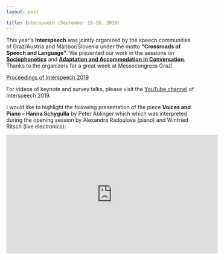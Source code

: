 ```yaml
---
layout: post

title: Interspeech (September 15-19, 2019)
---
```

This year's <strong>Interspeech</strong> was jointly organized by the speech communities of Graz/Austria and Maribor/Slovenia under the motto <strong><q>Crossroads of Speech and Language</q></strong>. 
We presented our work in the sessions on <a href="https://www.isca-speech.org/archive/Interspeech_2019/pdfs/2445.pdf" target="_blank" rel="noopener"><strong>Sociophonetics</strong></a> and <a href="https://www.isca-speech.org/archive/Interspeech_2019/pdfs/1825.pdf" target="_blank" rel="noopener"><strong>Adaptation and Accommodation in Conversation</strong></a>.
Thanks to the organizers for a great week at Messecongress Graz!

<a href="https://www.isca-speech.org/archive/Interspeech_2019/" target="_blank" rel="noopener">Proceedings of Interspeech 2019</a>

For videos of keynote and survey talks, please visit the <a href="https://www.youtube.com/channel/UC5KMlgs8x5G3r4W9rImMHlg" target="_blank" rel="noopener">YouTube channel</a> of Interspeech 2019. 

I would like to highlight the following presentation of the piece <strong>Voices and Piano &ndash; Hanna Schygulla</strong> by Peter Ablinger which which was interpreted during the opening session by Alexandra Radoulova (piano) and Winfried Ritsch (live electronics):
<iframe width="560" height="315" src="https://www.youtube-nocookie.com/embed/BNybdJ_b06g?start=3105" frameborder="0" allow="accelerometer; autoplay; encrypted-media; gyroscope; picture-in-picture" allowfullscreen></iframe>
